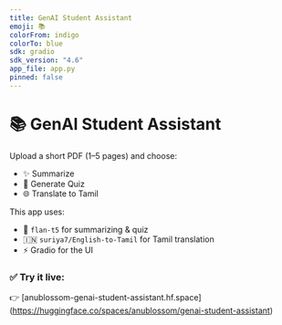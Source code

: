 ```yaml
---
title: GenAI Student Assistant
emoji: 📚
colorFrom: indigo
colorTo: blue
sdk: gradio
sdk_version: "4.6"
app_file: app.py
pinned: false
---
```


# 📚 GenAI Student Assistant

Upload a short PDF (1–5 pages) and choose:

- ✨ Summarize
- 📝 Generate Quiz
- 🌐 Translate to Tamil

This app uses:
- 🤖 `flan-t5` for summarizing & quiz
- 🇮🇳 `suriya7/English-to-Tamil` for Tamil translation
- ⚡ Gradio for the UI

### ✅ Try it live:  
👉 [anublossom-genai-student-assistant.hf.space]  (https://huggingface.co/spaces/anublossom/genai-student-assistant)
